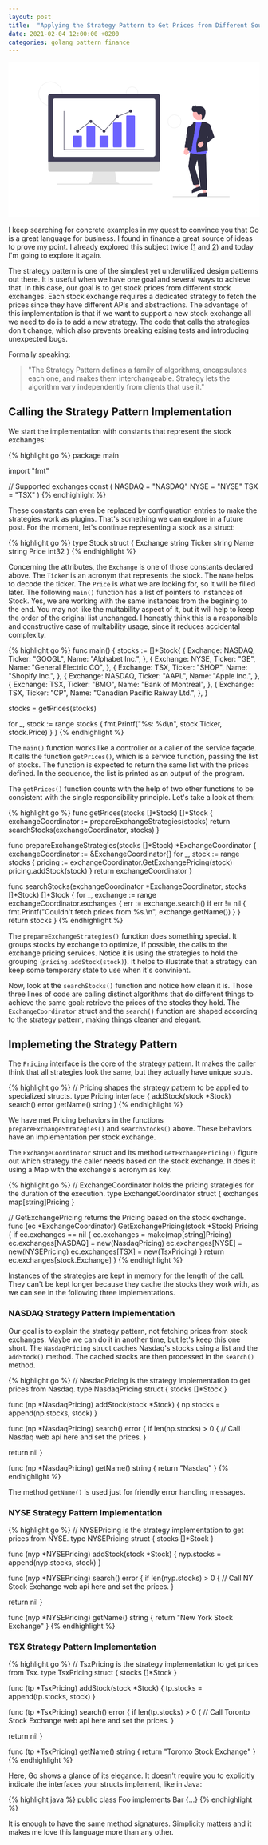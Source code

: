 ```yaml
---
layout: post
title:  "Applying the Strategy Pattern to Get Prices from Different Sources in Go"
date: 2021-02-04 12:00:00 +0200
categories: golang pattern finance
---
```


![Stock Prices](/images/posts/golang-strategy-pattern.png)

I keep searching for concrete examples in my quest to convince you that Go is a great language for business. I found in finance a great source of ideas to prove my point. I already explored this subject twice ([1](https://www.hildeberto.com/2020/04/dealing-with-money.html) and [2](https://www.hildeberto.com/2021/01/azure-function-golang.html)) and today I'm going to explore it again.

<!-- more -->

The strategy pattern is one of the simplest yet underutilized design patterns out there. It is useful when we have one goal and several ways to achieve that. In this case, our goal is to get stock prices from different stock exchanges. Each stock exchange requires a dedicated strategy to fetch the prices since they have different APIs and abstractions. The advantage of this implementation is that if we want to support a new stock exchange all we need to do is to add a new strategy. The code that calls the strategies don't change, which also prevents breaking exising tests and introducing unexpected bugs.

Formally speaking:
> "The Strategy Pattern defines a family of algorithms, encapsulates each one, and makes them interchangeable. Strategy lets the algorithm vary independently from clients that use it."

## Calling the Strategy Pattern Implementation

We start the implementation with constants that represent the stock exchanges:

{% highlight go %}
package main

import "fmt"

// Supported exchanges
const (
  NASDAQ = "NASDAQ"
  NYSE   = "NYSE"
  TSX    = "TSX"
)
{% endhighlight %}

These constants can even be replaced by configuration entries to make the strategies work as plugins. That's something we can explore in a future post. For the moment, let's continue representing a stock as a struct:

{% highlight go %}
type Stock struct {
  Exchange string
  Ticker   string
  Name     string
  Price    int32
}
{% endhighlight %}

Concerning the attributes, the `Exchange` is one of those constants declared above. The `Ticker` is an acronym that represents the stock. The `Name` helps to decode the ticker. The `Price` is what we are looking for, so it will be filled later. The following `main()` function has a list of pointers to instances of Stock. Yes, we are working with the same instances from the begining to the end. You may not like the multability aspect of it, but it will help to keep the order of the original list unchanged. I honestly think this is a responsible and constructive case of multability usage, since it reduces accidental complexity.

{% highlight go %}
func main() {
  stocks := []*Stock{
    {
      Exchange: NASDAQ,
      Ticker:   "GOOGL",
      Name:     "Alphabet Inc.",
    }, {
      Exchange: NYSE,
      Ticker:   "GE",
      Name:     "General Electric CO",
    }, {
      Exchange: TSX,
      Ticker:   "SHOP",
      Name:     "Shopify Inc.", 
    }, {
      Exchange: NASDAQ,
      Ticker:   "AAPL",
      Name:     "Apple Inc.",
    }, {
      Exchange: TSX,
      Ticker:   "BMO",
      Name:     "Bank of Montreal",
    }, {
      Exchange: TSX,
      Ticker:   "CP",
      Name:     "Canadian Pacific Raiway Ltd.",
    },
  }

  stocks = getPrices(stocks)

  for _, stock := range stocks {
    fmt.Printf("%s: %d\n", stock.Ticker, stock.Price)
  }
}
{% endhighlight %}

The `main()` function works like a controller or a caller of the service façade. It calls the function `getPrices()`, which is a service function, passing the list of stocks. The function is expected to return the same list with the prices defined. In the sequence, the list is printed as an output of the program. 

The `getPrices()` function counts with the help of two other functions to be consistent with the single responsibility principle. Let's take a look at them:

{% highlight go %}
func getPrices(stocks []*Stock) []*Stock {
  exchangeCoordinator := prepareExchangeStrategies(stocks)
  return searchStocks(exchangeCoordinator, stocks)
}

func prepareExchangeStrategies(stocks []*Stock) *ExchangeCoordinator {
  exchangeCoordinator := &ExchangeCoordinator{}
  for _, stock := range stocks {
    pricing := exchangeCoordinator.GetExchangePricing(stock)
    pricing.addStock(stock)
  }
  return exchangeCoordinator
}

func searchStocks(exchangeCoordinator *ExchangeCoordinator, stocks []*Stock) []*Stock {
  for _, exchange := range exchangeCoordinator.exchanges {
    err := exchange.search()
    if err != nil {
      fmt.Printf("Couldn't fetch prices from %s.\n", exchange.getName())
    }
  }
  return stocks
}
{% endhighlight %}

The `prepareExchangeStrategies()` function does something special. It groups stocks by exchange to optimize, if possible, the calls to the exchange pricing services. Notice it is using the strategies to hold the grouping (`pricing.addStock(stock)`). It helps to illustrate that a strategy can keep some temporary state to use when it's convinient.

Now, look at the `searchStocks()` function and notice how clean it is. Those three lines of code are calling distinct algorithms that do different things to achieve the same goal: retrieve the prices of the stocks they hold. The `ExchangeCoordinator` struct and the `search()` function are shaped according to the strategy pattern, making things cleaner and elegant.    

## Implemeting the Strategy Pattern

The `Pricing` interface is the core of the strategy pattern. It makes the caller think that all strategies look the same, but they actually have unique souls.

{% highlight go %}
// Pricing shapes the strategy pattern to be applied to specialized structs.
type Pricing interface {
  addStock(stock *Stock)
  search() error
  getName() string
}
{% endhighlight %}

We have met Pricing behaviors in the functions `prepareExchangeStrategies()` and `searchStocks()` above. These behaviors have an implementation per stock exchange.

The `ExchangeCoordinator` struct and its method `GetExchangePricing()` figure out which strategy the caller needs based on the stock exchange. It does it using a Map with the exchange's acronym as key.

{% highlight go %}
// ExchangeCoordinator holds the pricing strategies for the duration of the execution.
type ExchangeCoordinator struct {
  exchanges map[string]Pricing
}

// GetExchangePricing returns the Pricing based on the stock exchange.
func (ec *ExchangeCoordinator) GetExchangePricing(stock *Stock) Pricing {
  if ec.exchanges == nil {
    ec.exchanges = make(map[string]Pricing)
    ec.exchanges[NASDAQ] = new(NasdaqPricing)
    ec.exchanges[NYSE] = new(NYSEPricing)
    ec.exchanges[TSX] = new(TsxPricing)
  }
  return ec.exchanges[stock.Exchange]
}
{% endhighlight %}

Instances of the strategies are kept in memory for the length of the call. They can't be kept longer because they cache the stocks they work with, as we can see in the following three implementations.

### NASDAQ Strategy Pattern Implementation

Our goal is to explain the strategy pattern, not fetching prices from stock exchanges. Maybe we can do it in another time, but let's keep this one short. The `NasdaqPricing` struct caches Nasdaq's stocks using a list and the `addStock()` method. The cached stocks are then processed in the `search()` method.

{% highlight go %}
// NasdaqPricing is the strategy implementation to get prices from Nasdaq.
type NasdaqPricing struct {
  stocks []*Stock
}

func (np *NasdaqPricing) addStock(stock *Stock) {
  np.stocks = append(np.stocks, stock)
}

func (np *NasdaqPricing) search() error {
  if len(np.stocks) > 0 {
    // Call Nasdaq web api here and set  the prices.
  }

  return nil
}

func (np *NasdaqPricing) getName() string {
  return "Nasdaq"
}
{% endhighlight %}

The method `getName()` is used just for friendly error handling messages.

### NYSE Strategy Pattern Implementation

{% highlight go %}
// NYSEPricing is the strategy implementation to get prices from NYSE.
type NYSEPricing struct {
  stocks []*Stock
}

func (nyp *NYSEPricing) addStock(stock *Stock) {
  nyp.stocks = append(nyp.stocks, stock)
}

func (nyp *NYSEPricing) search() error {
  if len(nyp.stocks) > 0 {
    // Call NY Stock Exchange web api here and set  the prices.
  }

  return nil
}

func (nyp *NYSEPricing) getName() string {
  return "New York Stock Exchange"
}
{% endhighlight %}

### TSX Strategy Pattern Implementation

{% highlight go %}
// TsxPricing is the strategy implementation to get prices from Tsx.
type TsxPricing struct {
  stocks []*Stock
}

func (tp *TsxPricing) addStock(stock *Stock) {
  tp.stocks = append(tp.stocks, stock)
}

func (tp *TsxPricing) search() error {
  if len(tp.stocks) > 0 {
    // Call Toronto Stock Exchange web api here and set  the prices.
  }

  return nil
}

func (tp *TsxPricing) getName() string {
  return "Toronto Stock Exchange"
}
{% endhighlight %}

Here, Go shows a glance of its elegance. It doesn't require you to explicitly indicate the interfaces your structs implement, like in Java:

{% highlight java %}
public class Foo implements Bar {...}
{% endhighlight %}

It is enough to have the same method signatures. Simplicity matters and it makes me love this language more than any other.